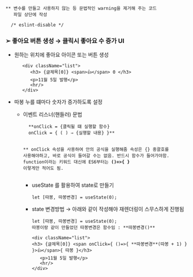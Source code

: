 <pre><code>** 변수를 만들고 사용하지 않는 등 문법적인 warning을 제거해 주는 코드
   파일 상단에 작성

  /* eslint-disable */</code></pre><h3 id="➢--좋아요-버튼-생성-→-클릭시-좋아요-수-증가-ui">➢  좋아요 버튼 생성 → 클릭시 좋아요 수 증가 UI</h3>
<ul>
<li><p>원하는 위치에 좋아요 아이콘 또는 버튼 생성</p>
<pre><code class="language-jsx">   &lt;div className=&quot;list&quot;&gt;
      &lt;h3&gt; {글제목[0]} &lt;span&gt;👍&lt;/span&gt; 0 &lt;/h3&gt;
      &lt;p&gt;11월 5일 발행&lt;/p&gt;
      &lt;hr/&gt;
   &lt;/div&gt;</code></pre>
</li>
<li><p>따봉 누를 떄마다 숫자가 증가하도록 설정</p>
<ul>
<li><p>이벤트 리스너(핸들러) 문법</p>
<pre><code class="language-markdown">  **onClick = {클릭될 떄 실행할 함수}
  onClick = { ( ) ⇒ {실행할 내용} }**

  ** onClick 속성을 사용하여 안의 공식을 실행해줌
     속성은 {} 중괄호를 사용해야하고, 바로 공식이 들어갈 수는 없음.
     반드시 함수가 들어가야함. function이라는 키워드 대신에 ES6부터는 **()=&gt;{ }** 이렇게만 적어도 됨.</code></pre>
<ul>
<li><p>useState 를 활용하여 state로 만들기</p>
<pre><code class="language-jsx">let [따봉, 따봉변경] = useState(0);          </code></pre>
</li>
<li><p>state 변경방법 → 아래와 같이 작성해야 재렌더링이 스무스하게 진행됨</p>
<pre><code class="language-markdown">let [따봉, 따봉변경] = useState(0);
따봉이랑 같이 만들었던 따봉변경은 함수임 : **따봉변경()**</code></pre>
<pre><code class="language-jsx">&lt;div className=&quot;list&quot;&gt;
&lt;h3&gt; {글제목[0]} &lt;span onClick={ ()=&gt;{ **따봉변경**(따봉 + 1) } }&gt;👍&lt;/span&gt;{ 따봉 }&lt;/h3&gt;
   &lt;p&gt;11월 5일 발행&lt;/p&gt;
   &lt;hr/&gt;
&lt;/div&gt;</code></pre>
</li>
</ul>
</li>
</ul>
</li>
</ul>